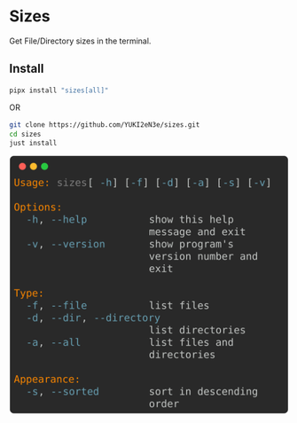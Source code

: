 # Sizes 
Get File/Directory sizes in the terminal.

## Install
```bash
pipx install "sizes[all]"
```

OR

```bash
git clone https://github.com/YUKI2eN3e/sizes.git
cd sizes
just install
```

![sizes --help](img/help.svg)